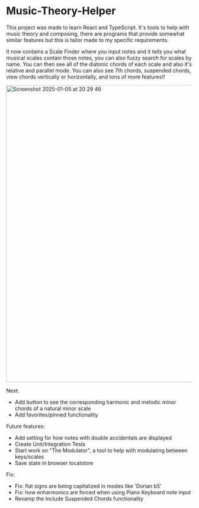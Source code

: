 # Music-Theory-Helper

This project was made to learn React and TypeScript. It's tools to help with music theory and composing, there are programs that provide somewhat similar features but this is tailor made to my specific requirements.

It now contains a Scale Finder where you input notes and it tells you what musical scales contain those notes, you can also fuzzy search for scales by name. You can then see all of the diatonic chords of each scale and also it's relative and parallel mode.
You can also see 7th chords, suspended chords, view chords vertically or horizontally, and tons of more features!!

<img width="800" alt="Screenshot 2025-01-05 at 20 29 46" src="https://github.com/user-attachments/assets/c78b3d59-de9b-4140-bf23-90b358d3727f" />


Next:
- Add button to see the corresponding harmonic and melodic minor chords of a natural minor scale
- Add favorites/pinned functionality

Future features:
- Add setting for how notes with double accidentals are displayed
- Create Unit/Integration Tests
- Start work on "The Modulator", a tool to help with modulating between keys/scales
- Save state in browser localstore

Fix:
- Fix: flat signs are being capitalized in modes like 'Dorian b5'
- Fix: how enharmonics are forced when using Piano Keyboard note input
- Revamp the Include Suspended Chords functionality